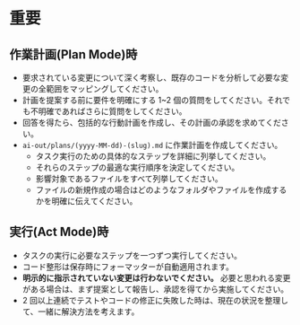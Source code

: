 # 重要

## 作業計画(Plan Mode)時

- 要求されている変更について深く考察し、既存のコードを分析して必要な変更の全範囲をマッピングしてください。
- 計画を提案する前に要件を明確にする 1~2 個の質問をしてください。それでも不明確であればさらに質問をしてください。
- 回答を得たら、包括的な行動計画を作成し、その計画の承認を求めてください。
- `ai-out/plans/(yyyy-MM-dd)-(slug).md` に作業計画を作成してください。
  - タスク実行のための具体的なステップを詳細に列挙してください。
  - それらのステップの最適な実行順序を決定してください。
  - 影響対象であるファイルをすべて列挙してください。
  - ファイルの新規作成の場合はどのようなフォルダやファイルを作成するかを明確に伝えてください。

## 実行(Act Mode)時

- タスクの実行に必要なステップを一つずつ実行してください。
- コード整形は保存時にフォーマッターが自動適用されます。
- **明示的に指示されていない変更は行わないでください。** 必要と思われる変更がある場合は、まず提案として報告し、承認を得てから実施してください。
- 2 回以上連続でテストやコードの修正に失敗した時は、現在の状況を整理して、一緒に解決方法を考えます。
